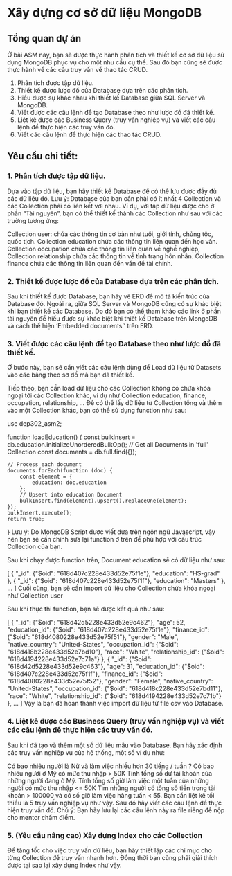 <h1> Xây dựng cơ sở dữ liệu MongoDB </h1>

<h2> Tổng quan dự án </h2> 

Ở bài ASM này, bạn sẽ được thực hành phân tích và thiết kế cơ sở dữ liệu sử dụng MongoDB phục vụ cho một nhu cầu cụ thể. Sau đó bạn cũng sẽ được thực hành về các câu truy vấn về thao tác CRUD.

<ol>
<li> Phân tích được tập dữ liệu. </li>
<li> Thiết kế được lược đồ của Database dựa trên các phân tích.</li>
<li> Hiểu được sự khác nhau khi thiết kế Database giữa SQL Server và MongoDB.</li>
<li> Viết được các câu lệnh để tạo Database theo như lược đồ đã thiết kế.</li>
<li> Liệt kê được các Business Query (truy vấn nghiệp vụ) và viết các câu lệnh để thực hiện các truy vấn đó.</li>
<li>  Viết các câu lệnh để thực hiện các thao tác CRUD.</li>
</ol>

<h2>Yêu cầu chi tiết:</h2>
<h3> 1. Phân tích được tập dữ liệu. </h3>

Dựa vào tập dữ liệu, bạn hãy thiết kế Database để có thể lưu được đầy đủ các dữ liệu đó. Lưu ý: Database của bạn cần phải có ít nhất 4 Collection và các Collection phải có liên kết với nhau. Ví dụ, với tập dữ liệu được cho ở phần “Tài nguyên”, bạn có thể thiết kế thành các Collection như sau với các trường tương ứng:

Collection user: chứa các thông tin cơ bản như tuổi, giới tính, chủng tộc, quốc tịch.
Collection education chứa các thông tin liên quan đến học vấn.
Collection occupation chứa các thông tin liên quan về nghề nghiệp,
Collection relationship chứa các thông tin về tình trạng hôn nhân.
Collection finance chứa các thông tin liên quan đến vấn đề tài chính.
<h3>2. Thiết kế được lược đồ của Database dựa trên các phân tích.</h3>

Sau khi thiết kế được Database, bạn hãy vẽ ERD để mô tả kiến trúc của Database đó. Ngoài ra, giữa SQL Server và MongoDB cũng có sự khác biệt khi bạn thiết kế các Database. Do đó bạn có thể tham khảo các link ở phần tài nguyên để hiểu được sự khác biệt khi thiết kế Database trên MongoDB và cách thể hiện ‘Embedded documents’’ trên ERD.

<h3> 3. Viết được các câu lệnh để tạo Database theo như lược đồ đã thiết kế. </h3>

Ở bước này, bạn sẽ cần viết các câu lệnh dùng để Load dữ liệu từ Datasets vào các bảng theo sơ đồ mà bạn đã thiết kế. 

Tiếp theo, bạn cần load dữ liệu cho các Collection không có chứa khóa ngoại tới các Collection khác, ví dụ như Collection education, finance, occupation, relationship, ... Để có thể lấy dữ liệu từ Collection tổng và thêm vào một Collection khác, bạn có thể sử dụng function như sau:

use dep302_asm2;

function loadEducation() {
	const bulkInsert = db.education.initializeUnorderedBulkOp();
	// Get all Documents in 'full' Collection
	const documents = db.full.find({});

	// Process each document
	documents.forEach(function (doc) {
		const element = {
			education: doc.education
		};
		// Upsert into education Document
		bulkInsert.find(element).upsert().replaceOne(element);
	});
	bulkInsert.execute();
	return true;
}
Lưu ý:  Do MongoDB Script được viết dựa trên ngôn ngữ Javascript, vậy nên bạn sẽ cần chỉnh sửa lại function ở trên để phù hợp với cấu trúc Collection của bạn.

Sau khi chạy được function trên, Document education sẽ có dữ liệu như sau:


[
  {
    "_id": {"$oid": "618d407c228e433d52e75f1e"},
    "education": "HS-grad"
  },
  {
    "_id": {"$oid": "618d407c228e433d52e75f1f"},
    "education": "Masters"
  },
  ...
]
Cuối cùng, bạn sẽ cần import dữ liệu cho Collection chứa khóa ngoại như Collection user

Sau khi thực thi function, bạn sẽ được kết quả như sau:

[
  {
    "_id": {"$oid": "618d42d5228e433d52e9c462"},
    "age": 52,
    "education_id": {"$oid": "618d407c228e433d52e75f1e"},
    "finance_id": {"$oid": "618d4080228e433d52e75f51"},
    "gender": "Male",
    "native_country": "United-States",
    "occupation_id": {"$oid": "618d418b228e433d52e7bd10"},
    "race": "White",
    "relationship_id": {"$oid": "618d4194228e433d52e7c71a"}
  },
  {
    "_id": {"$oid": "618d42d5228e433d52e9c463"},
    "age": 31,
    "education_id": {"$oid": "618d407c228e433d52e75f1f"},
    "finance_id": {"$oid": "618d4080228e433d52e75f52"},
    "gender": "Female",
    "native_country": "United-States",
    "occupation_id": {"$oid": "618d418c228e433d52e7bd11"},
    "race": "White",
    "relationship_id": {"$oid": "618d4194228e433d52e7c71b"}
  },
  ...
]
Vậy là bạn đã hoàn thành việc import dữ liệu từ file csv vào Database.

<h3> 4. Liệt kê được các Business Query (truy vấn nghiệp vụ) và viết các câu lệnh để thực hiện các truy vấn đó. </h3>

Sau khi đã tạo và thêm một số dữ liệu mẫu vào Database. Bạn hãy xác định các truy vấn nghiệp vụ của hệ thống, một số ví dụ như:

Có bao nhiêu người là Nữ và làm việc nhiều hơn 30 tiếng / tuần ?
Có bao nhiêu người ở Mỹ có mức thu nhập > 50K
Tính tổng số dư tài khoản của những người đang ở Mỹ.
Tính tổng số giờ làm việc một tuần của những người có mức thu nhập <= 50K
Tìm những người có tổng số tiền trong tài khoản > 100000 và có số giờ làm việc hàng tuần < 55.
Bạn cần liệt kê tối thiểu là 5 truy vấn nghiệp vụ như vậy. Sau đó hãy viết các câu lệnh để thực hiện truy vấn đó. Chú ý: Bạn hãy lưu lại các câu lệnh này ra file riêng để nộp cho mentor chấm điểm.


<h3>5. (Yêu cầu nâng cao) Xây dựng Index cho các Collection </h3>

Để tăng tốc cho việc truy vấn dữ liệu, bạn hãy thiết lập các chỉ mục cho từng Collection để truy vấn nhanh hơn. Đồng thời bạn cũng phải giải thích được tại sao lại xây dựng Index như vậy.
